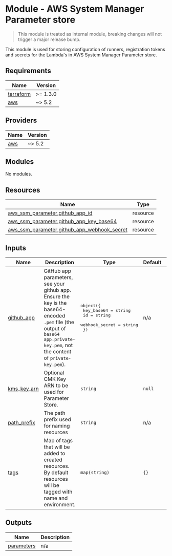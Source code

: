 <!-- This file is generated. Do not edit! PLEASE edit https://github.com/philips-labs/terraform-aws-github-runner/blob/main/$dir/README.md -->
# Module - AWS System Manager Parameter store

> This module is treated as internal module, breaking changes will not trigger a major release bump.

This module is used for storing configuration of runners, registration tokens and secrets for the Lambda's in AWS System Manager Parameter store.

<!-- BEGIN_TF_DOCS -->
## Requirements

| Name | Version |
|------|---------|
| <a name="requirement_terraform"></a> [terraform](#requirement\_terraform) | >= 1.3.0 |
| <a name="requirement_aws"></a> [aws](#requirement\_aws) | ~> 5.2 |

## Providers

| Name | Version |
|------|---------|
| <a name="provider_aws"></a> [aws](#provider\_aws) | ~> 5.2 |

## Modules

No modules.

## Resources

| Name | Type |
|------|------|
| [aws_ssm_parameter.github_app_id](https://registry.terraform.io/providers/hashicorp/aws/latest/docs/resources/ssm_parameter) | resource |
| [aws_ssm_parameter.github_app_key_base64](https://registry.terraform.io/providers/hashicorp/aws/latest/docs/resources/ssm_parameter) | resource |
| [aws_ssm_parameter.github_app_webhook_secret](https://registry.terraform.io/providers/hashicorp/aws/latest/docs/resources/ssm_parameter) | resource |

## Inputs

| Name | Description | Type | Default | Required |
|------|-------------|------|---------|:--------:|
| <a name="input_github_app"></a> [github\_app](#input\_github\_app) | GitHub app parameters, see your github app. Ensure the key is the base64-encoded `.pem` file (the output of `base64 app.private-key.pem`, not the content of `private-key.pem`). | <pre>object({<br>    key_base64     = string<br>    id             = string<br>    webhook_secret = string<br>  })</pre> | n/a | yes |
| <a name="input_kms_key_arn"></a> [kms\_key\_arn](#input\_kms\_key\_arn) | Optional CMK Key ARN to be used for Parameter Store. | `string` | `null` | no |
| <a name="input_path_prefix"></a> [path\_prefix](#input\_path\_prefix) | The path prefix used for naming resources | `string` | n/a | yes |
| <a name="input_tags"></a> [tags](#input\_tags) | Map of tags that will be added to created resources. By default resources will be tagged with name and environment. | `map(string)` | `{}` | no |

## Outputs

| Name | Description |
|------|-------------|
| <a name="output_parameters"></a> [parameters](#output\_parameters) | n/a |
<!-- END_TF_DOCS -->
